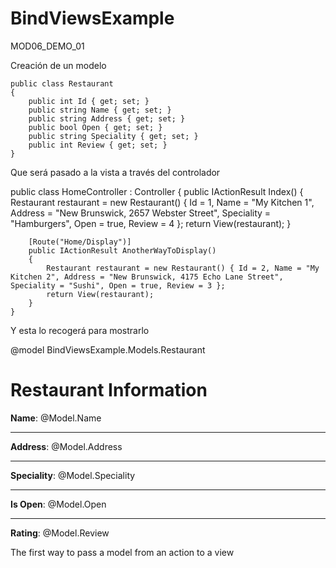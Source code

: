 # BindViewsExample
MOD06_DEMO_01

Creación de un modelo

    public class Restaurant
    {
        public int Id { get; set; }
        public string Name { get; set; }
        public string Address { get; set; }
        public bool Open { get; set; }
        public string Speciality { get; set; }
        public int Review { get; set; }
    }
    
Que será pasado a la vista a través del controlador

 public class HomeController : Controller
    {
        public IActionResult Index()
        {
            Restaurant restaurant = new Restaurant() { Id = 1, Name = "My Kitchen 1", Address = "New Brunswick, 2657 Webster Street", Speciality = "Hamburgers", Open = true, Review = 4 };
            return View(restaurant);
        }

        [Route("Home/Display")]
        public IActionResult AnotherWayToDisplay()
        {
            Restaurant restaurant = new Restaurant() { Id = 2, Name = "My Kitchen 2", Address = "New Brunswick, 4175 Echo Lane Street", Speciality = "Sushi", Open = true, Review = 3 };
            return View(restaurant);
        }
    }
    
Y esta lo recogerá para mostrarlo

@model BindViewsExample.Models.Restaurant

<body>
    <h1>Restaurant Information</h1>
    <div>
        <p><b>Name</b>: @Model.Name</p>
        <hr />
        <p><b>Address</b>: @Model.Address</p>
        <hr />
        <p><b>Speciality</b>: @Model.Speciality</p>
        <hr />
        <p><b>Is Open</b>: @Model.Open</p>
        <hr />
        <p><b>Rating</b>: @Model.Review</p>
    </div>
    <p id="remark">The first way to pass a model from an action to a view</p>
</body>

